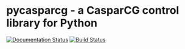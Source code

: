 # pycasparcg - a CasparCG control library for Python

[![Documentation Status](https://readthedocs.org/projects/pycaspar/badge/?version=latest)](https://pycaspar.readthedocs.io/en/latest/?badge=latest)
[![Build Status](https://travis-ci.com/toresbe/pycaspar.svg?branch=master)](https://travis-ci.com/toresbe/pycaspar)
